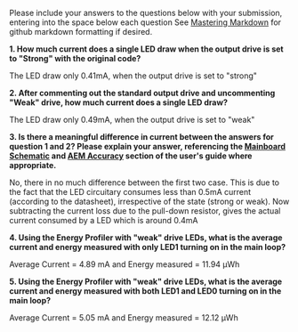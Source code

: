 Please include your answers to the questions below with your submission, entering into the space below each question
See [Mastering Markdown](https://guides.github.com/features/mastering-markdown/) for github markdown formatting if desired.

**1. How much current does a single LED draw when the output drive is set to "Strong" with the original code?**

The LED draw only 0.41mA, when the output drive is set to "strong"

**2. After commenting out the standard output drive and uncommenting "Weak" drive, how much current does a single LED draw?**

The LED draw only 0.49mA, when the output drive is set to "weak"

**3. Is there a meaningful difference in current between the answers for question 1 and 2? Please explain your answer, 
referencing the [Mainboard Schematic](https://www.silabs.com/documents/public/schematic-files/WSTK-Main-BRD4001A-A01-schematic.pdf) and [AEM Accuracy](https://www.silabs.com/documents/login/user-guides/ug279-brd4104a-user-guide.pdf) section of the user's guide where appropriate.**

No, there in no much difference between the first two case. This is due to the fact that the LED circuitary consumes 
less than 0.5mA current (according to the datasheet), irrespective of the state (strong or weak). Now subtracting the
current loss due to the pull-down resistor, gives the actual current consumed by a LED which is around 0.4mA

**4. Using the Energy Profiler with "weak" drive LEDs, what is the average current and energy measured with only LED1 turning on in the main loop?**

Average Current = 4.89 mA and Energy measured = 11.94 μWh

**5. Using the Energy Profiler with "weak" drive LEDs, what is the average current and energy measured with both LED1 and LED0 turning on in the main loop?**

Average Current = 5.05 mA and Energy measured = 12.12 μWh
